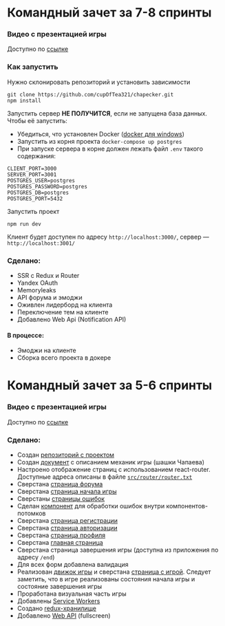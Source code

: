 # Командный зачет за 7-8 спринты

### Видео с презентацией игры

Доступно по [ссылке](https://youtu.be/AS4cfaf02Bs)

### Как запустить

Нужно склонировать репозиторий и установить зависимости
```
git clone https://github.com/cupOfTea321/chapecker.git
npm install
```
Запустить сервер **НЕ ПОЛУЧИТСЯ**, если не запущена база данных. Чтобы её запустить:

- Убедиться, что установлен Docker ([docker для windows](https://www.docker.com/products/docker-desktop/))
- Запустить из корня проекта `docker-compose up postgres`
- При запуске сервера в корне должен лежать файл `.env` такого содержания:

```
CLIENT_PORT=3000
SERVER_PORT=3001
POSTGRES_USER=postgres
POSTGRES_PASSWORD=postgres
POSTGRES_DB=postgres
POSTGRES_PORT=5432
```

Запустить проект

```
npm run dev
```
Клиент будет доступен по адресу `http://localhost:3000/`, сервер — `http://localhost:3001/`

### Сделано:
- SSR с Redux и Router
- Yandex OAuth
- Memoryleaks
- API форума и эмоджи
- Оживлен лидерборд на клиента
- Переключение тем на клиенте
- Добавлено Web Api (Notification API)

#### В процессе:
- Эмоджи на клиенте
- Сборка всего проекта в докере


# Командный зачет за 5-6 спринты

### Видео с презентацией игры

Доступно по [ссылке](https://youtu.be/GqNfWZfd21Y)

### Сделано:
- Создан [репозиторий с проектом](https://github.com/cupOfTea321/chapecker)
- Создан [документ](https://github.com/cupOfTea321/chapecker/blob/main/docs/README.md) с описанием механик игры (шашки Чапаева)
- Настроено отображение страниц с использованием react-router. Доступные адреса описаны в файле [`src/router/router.txt`](/packages/client/src/router/router.tsx)
- Сверстана [страница форума](https://github.com/cupOfTea321/chapecker/tree/main/packages/client/src/pages/Forum)
- Сверстана [страница начала игры](https://github.com/cupOfTea321/chapecker/tree/main/packages/client/src/pages/StartScreen)
- Сверстаны [страницы ошибок](https://github.com/cupOfTea321/chapecker/tree/main/packages/client/src/pages/errors)
- Сделан [компонент](https://github.com/cupOfTea321/chapecker/tree/main/packages/client/src/components/ErrorBoundary) для обработки ошибок внутри компонентов-потомков
- Сверстана [страница регистрации](https://github.com/cupOfTea321/chapecker/tree/main/packages/client/src/pages/SignUp)
- Сверстана [страница авторизации](https://github.com/cupOfTea321/chapecker/tree/main/packages/client/src/pages/Login)
- Сверстана [страница профиля](https://github.com/cupOfTea321/chapecker/tree/main/packages/client/src/pages/Profile)
- Сверстана [главная страница](https://github.com/cupOfTea321/chapecker/tree/main/packages/client/src/pages/Main)
- Сверстана страница завершения игры (доступна из приложения по адресу `/end`)
- Для всех форм добавлена валидация
- Реализован [движок игры](https://github.com/cupOfTea321/chapecker/tree/main/packages/client/src/pages/Game/Engine) и сверстана [страница с игрой](https://github.com/cupOfTea321/chapecker/tree/main/packages/client/src/pages/Game). Следует заметить, что в игре реализованы состояния начала игры и состояние завершения игры
- Проработана визуальная часть игры
- Добавлены [Service Workers](https://github.com/cupOfTea321/chapecker/blob/main/packages/client/sw.ts)
- Создано [redux-хранилище](https://github.com/cupOfTea321/chapecker/tree/main/packages/client/src/redux)
- Добавлено [Web API](https://github.com/cupOfTea321/chapecker/blob/main/packages/client/src/utils/fullscreenHook.ts) (fullscreen)


